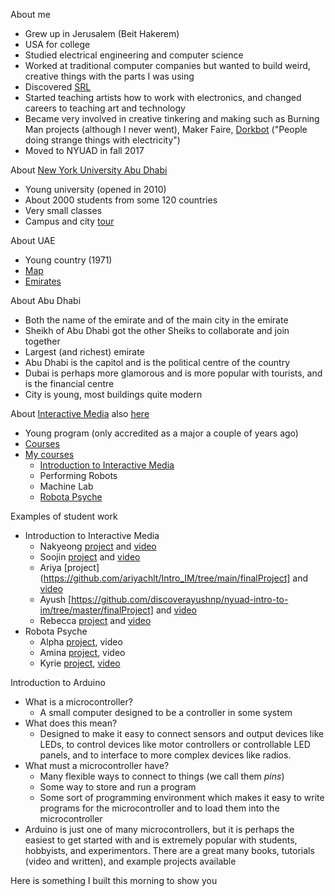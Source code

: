 About me
- Grew up in Jerusalem (Beit Hakerem)
- USA for college
- Studied electrical engineering and computer science
- Worked at traditional computer companies but wanted to build weird, creative
	things with the parts I was using
- Discovered [SRL](https://www.srl.org)
- Started teaching artists how to work with electronics, and changed careers
	to teaching art and technology
- Became very involved in creative tinkering and making such as Burning Man
	projects (although I never went), Maker Faire, 
	[Dorkbot](http://dorkbotsf.org/) ("People doing strange things with
	electricity")
- Moved to NYUAD in fall 2017

About [New York University Abu
Dhabi](https://www.nyu.edu/abu-dhabi/about-us1.html)
- Young university (opened in 2010)
- About 2000 students from some 120 countries
- Very small classes
- Campus and city
	[tour](https://nyuad.nyu.edu/en/campus-life/living-in-abu-dhabi/campus-and-city-tour.html)

About UAE
- Young country (1971)
- [Map](https://www.google.com/maps/@26.6270912,43.1788183,6.25z)
- [Emirates](https://en.wikipedia.org/wiki/File:UAE_en-map.png)

About Abu Dhabi
- Both the name of the emirate and of the main city in the emirate
- Sheikh of Abu Dhabi got the other Sheiks to collaborate and join together
- Largest (and richest) emirate
- Abu Dhabi is the capitol and is the political centre of the country
- Dubai is perhaps more glamorous and is more popular with tourists, and is
	the financial centre 
- City is young, most buildings quite modern

About [Interactive Media](https://www.nyuadim.com/) also
[here](https://nyuad.nyu.edu/en/academics/undergraduate/majors-and-minors/interactive-media-major.html)
- Young program (only accredited as a major a couple of years ago)
- [Courses](https://nyuad.nyu.edu/en/academics/undergraduate/majors-and-minors/interactive-media-major/courses.html)
- [My courses](https://github.com/michaelshiloh?tab=repositories)
	- [Introduction to Interactive
		Media](https://github.com/michaelshiloh/IntroductionToInteractiveMedia)
	- Performing Robots
	- Machine Lab
	- [Robota Psyche](https://github.com/michaelshiloh/robotaPsyche)

Examples of student work
- Introduction to Interactive Media
	- Nakyeong
		[project](https://github.com/nakyeongahn/IntrotoIM/tree/main/finalProject) and [video](https://www.youtube.com/watch?v=j66K3WvLUWU)
	- Soojin [project](https://github.com/Soojin-Lee0819/IntrotoIM/tree/main/Final%20Project) and
		[video](https://www.youtube.com/watch?v=8zPUVFaiePk)
	- Ariya
		[project](https://github.com/ariyachlt/Intro_IM/tree/main/finalProject]
		and [video](https://www.youtube.com/watch?v=joQTGIlkB88)
	- Ayush
		[https://github.com/discoverayushnp/nyuad-intro-to-im/tree/master/finalProject]
		and [video](https://www.youtube.com/watch?v=yVUETZmOWG4)
	- Rebecca
		[project](https://github.com/rebecca1230/IntrotoIM/tree/main/finalProject)
		and [video](https://www.youtube.com/watch?v=dJJDDZsPyOg)
- Robota Psyche
	- Alpha
		[project](https://github.com/Alphaam/RobotaPsyche/tree/main/finalProject),
		video
	- Amina
		[project](https://github.com/ak7588/robota_psyche/tree/main/finalProject),
		video
	- Kyrie
		[project](https://github.com/Kyrie21323/RobotaPsyche/tree/main/finalProject),
		[video](https://youtu.be/6S4vNLqhVjU)

Introduction to Arduino
- What is a microcontroller?
	- A small computer designed to be a controller in some system
- What does this mean?
	- Designed to make it easy to connect sensors and output devices like LEDs,
		to control devices like motor controllers or controllable LED panels, and
		to interface to more complex devices like radios.
- What must a microcontroller have?
	- Many flexible ways to connect to things (we call them *pins*)
	- Some way to store and run a program
	- Some sort of programming environment which makes it easy to write
		programs for the microcontroller and to load them into the microcontroller
- Arduino is just one of many microcontrollers, but it is perhaps the easiest
	to get started with and is extremely popular with students, hobbyists, and
	experimentors. There are a great many books, tutorials (video and written), 
	and example projects available

Here is something I built this morning to show you
